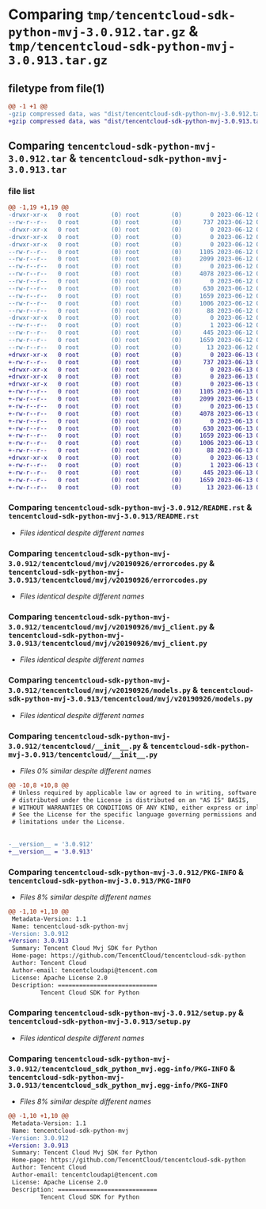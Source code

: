 # Comparing `tmp/tencentcloud-sdk-python-mvj-3.0.912.tar.gz` & `tmp/tencentcloud-sdk-python-mvj-3.0.913.tar.gz`

## filetype from file(1)

```diff
@@ -1 +1 @@
-gzip compressed data, was "dist/tencentcloud-sdk-python-mvj-3.0.912.tar", last modified: Mon Jun 12 03:08:26 2023, max compression
+gzip compressed data, was "dist/tencentcloud-sdk-python-mvj-3.0.913.tar", last modified: Tue Jun 13 02:15:49 2023, max compression
```

## Comparing `tencentcloud-sdk-python-mvj-3.0.912.tar` & `tencentcloud-sdk-python-mvj-3.0.913.tar`

### file list

```diff
@@ -1,19 +1,19 @@
-drwxr-xr-x   0 root         (0) root         (0)        0 2023-06-12 03:08:26.000000 tencentcloud-sdk-python-mvj-3.0.912/
--rw-r--r--   0 root         (0) root         (0)      737 2023-06-12 03:08:26.000000 tencentcloud-sdk-python-mvj-3.0.912/README.rst
-drwxr-xr-x   0 root         (0) root         (0)        0 2023-06-12 03:08:26.000000 tencentcloud-sdk-python-mvj-3.0.912/tencentcloud/
-drwxr-xr-x   0 root         (0) root         (0)        0 2023-06-12 03:08:26.000000 tencentcloud-sdk-python-mvj-3.0.912/tencentcloud/mvj/
-drwxr-xr-x   0 root         (0) root         (0)        0 2023-06-12 03:08:26.000000 tencentcloud-sdk-python-mvj-3.0.912/tencentcloud/mvj/v20190926/
--rw-r--r--   0 root         (0) root         (0)     1105 2023-06-12 03:08:26.000000 tencentcloud-sdk-python-mvj-3.0.912/tencentcloud/mvj/v20190926/errorcodes.py
--rw-r--r--   0 root         (0) root         (0)     2099 2023-06-12 03:08:26.000000 tencentcloud-sdk-python-mvj-3.0.912/tencentcloud/mvj/v20190926/mvj_client.py
--rw-r--r--   0 root         (0) root         (0)        0 2023-06-12 03:08:26.000000 tencentcloud-sdk-python-mvj-3.0.912/tencentcloud/mvj/v20190926/__init__.py
--rw-r--r--   0 root         (0) root         (0)     4078 2023-06-12 03:08:26.000000 tencentcloud-sdk-python-mvj-3.0.912/tencentcloud/mvj/v20190926/models.py
--rw-r--r--   0 root         (0) root         (0)        0 2023-06-12 03:08:26.000000 tencentcloud-sdk-python-mvj-3.0.912/tencentcloud/mvj/__init__.py
--rw-r--r--   0 root         (0) root         (0)      630 2023-06-12 03:08:26.000000 tencentcloud-sdk-python-mvj-3.0.912/tencentcloud/__init__.py
--rw-r--r--   0 root         (0) root         (0)     1659 2023-06-12 03:08:26.000000 tencentcloud-sdk-python-mvj-3.0.912/PKG-INFO
--rw-r--r--   0 root         (0) root         (0)     1006 2023-06-12 03:08:26.000000 tencentcloud-sdk-python-mvj-3.0.912/setup.py
--rw-r--r--   0 root         (0) root         (0)       88 2023-06-12 03:08:26.000000 tencentcloud-sdk-python-mvj-3.0.912/setup.cfg
-drwxr-xr-x   0 root         (0) root         (0)        0 2023-06-12 03:08:26.000000 tencentcloud-sdk-python-mvj-3.0.912/tencentcloud_sdk_python_mvj.egg-info/
--rw-r--r--   0 root         (0) root         (0)        1 2023-06-12 03:08:26.000000 tencentcloud-sdk-python-mvj-3.0.912/tencentcloud_sdk_python_mvj.egg-info/dependency_links.txt
--rw-r--r--   0 root         (0) root         (0)      445 2023-06-12 03:08:26.000000 tencentcloud-sdk-python-mvj-3.0.912/tencentcloud_sdk_python_mvj.egg-info/SOURCES.txt
--rw-r--r--   0 root         (0) root         (0)     1659 2023-06-12 03:08:26.000000 tencentcloud-sdk-python-mvj-3.0.912/tencentcloud_sdk_python_mvj.egg-info/PKG-INFO
--rw-r--r--   0 root         (0) root         (0)       13 2023-06-12 03:08:26.000000 tencentcloud-sdk-python-mvj-3.0.912/tencentcloud_sdk_python_mvj.egg-info/top_level.txt
+drwxr-xr-x   0 root         (0) root         (0)        0 2023-06-13 02:15:49.000000 tencentcloud-sdk-python-mvj-3.0.913/
+-rw-r--r--   0 root         (0) root         (0)      737 2023-06-13 02:15:49.000000 tencentcloud-sdk-python-mvj-3.0.913/README.rst
+drwxr-xr-x   0 root         (0) root         (0)        0 2023-06-13 02:15:49.000000 tencentcloud-sdk-python-mvj-3.0.913/tencentcloud/
+drwxr-xr-x   0 root         (0) root         (0)        0 2023-06-13 02:15:49.000000 tencentcloud-sdk-python-mvj-3.0.913/tencentcloud/mvj/
+drwxr-xr-x   0 root         (0) root         (0)        0 2023-06-13 02:15:49.000000 tencentcloud-sdk-python-mvj-3.0.913/tencentcloud/mvj/v20190926/
+-rw-r--r--   0 root         (0) root         (0)     1105 2023-06-13 02:15:49.000000 tencentcloud-sdk-python-mvj-3.0.913/tencentcloud/mvj/v20190926/errorcodes.py
+-rw-r--r--   0 root         (0) root         (0)     2099 2023-06-13 02:15:49.000000 tencentcloud-sdk-python-mvj-3.0.913/tencentcloud/mvj/v20190926/mvj_client.py
+-rw-r--r--   0 root         (0) root         (0)        0 2023-06-13 02:15:49.000000 tencentcloud-sdk-python-mvj-3.0.913/tencentcloud/mvj/v20190926/__init__.py
+-rw-r--r--   0 root         (0) root         (0)     4078 2023-06-13 02:15:49.000000 tencentcloud-sdk-python-mvj-3.0.913/tencentcloud/mvj/v20190926/models.py
+-rw-r--r--   0 root         (0) root         (0)        0 2023-06-13 02:15:49.000000 tencentcloud-sdk-python-mvj-3.0.913/tencentcloud/mvj/__init__.py
+-rw-r--r--   0 root         (0) root         (0)      630 2023-06-13 02:15:49.000000 tencentcloud-sdk-python-mvj-3.0.913/tencentcloud/__init__.py
+-rw-r--r--   0 root         (0) root         (0)     1659 2023-06-13 02:15:49.000000 tencentcloud-sdk-python-mvj-3.0.913/PKG-INFO
+-rw-r--r--   0 root         (0) root         (0)     1006 2023-06-13 02:15:49.000000 tencentcloud-sdk-python-mvj-3.0.913/setup.py
+-rw-r--r--   0 root         (0) root         (0)       88 2023-06-13 02:15:49.000000 tencentcloud-sdk-python-mvj-3.0.913/setup.cfg
+drwxr-xr-x   0 root         (0) root         (0)        0 2023-06-13 02:15:49.000000 tencentcloud-sdk-python-mvj-3.0.913/tencentcloud_sdk_python_mvj.egg-info/
+-rw-r--r--   0 root         (0) root         (0)        1 2023-06-13 02:15:49.000000 tencentcloud-sdk-python-mvj-3.0.913/tencentcloud_sdk_python_mvj.egg-info/dependency_links.txt
+-rw-r--r--   0 root         (0) root         (0)      445 2023-06-13 02:15:49.000000 tencentcloud-sdk-python-mvj-3.0.913/tencentcloud_sdk_python_mvj.egg-info/SOURCES.txt
+-rw-r--r--   0 root         (0) root         (0)     1659 2023-06-13 02:15:49.000000 tencentcloud-sdk-python-mvj-3.0.913/tencentcloud_sdk_python_mvj.egg-info/PKG-INFO
+-rw-r--r--   0 root         (0) root         (0)       13 2023-06-13 02:15:49.000000 tencentcloud-sdk-python-mvj-3.0.913/tencentcloud_sdk_python_mvj.egg-info/top_level.txt
```

### Comparing `tencentcloud-sdk-python-mvj-3.0.912/README.rst` & `tencentcloud-sdk-python-mvj-3.0.913/README.rst`

 * *Files identical despite different names*

### Comparing `tencentcloud-sdk-python-mvj-3.0.912/tencentcloud/mvj/v20190926/errorcodes.py` & `tencentcloud-sdk-python-mvj-3.0.913/tencentcloud/mvj/v20190926/errorcodes.py`

 * *Files identical despite different names*

### Comparing `tencentcloud-sdk-python-mvj-3.0.912/tencentcloud/mvj/v20190926/mvj_client.py` & `tencentcloud-sdk-python-mvj-3.0.913/tencentcloud/mvj/v20190926/mvj_client.py`

 * *Files identical despite different names*

### Comparing `tencentcloud-sdk-python-mvj-3.0.912/tencentcloud/mvj/v20190926/models.py` & `tencentcloud-sdk-python-mvj-3.0.913/tencentcloud/mvj/v20190926/models.py`

 * *Files identical despite different names*

### Comparing `tencentcloud-sdk-python-mvj-3.0.912/tencentcloud/__init__.py` & `tencentcloud-sdk-python-mvj-3.0.913/tencentcloud/__init__.py`

 * *Files 0% similar despite different names*

```diff
@@ -10,8 +10,8 @@
 # Unless required by applicable law or agreed to in writing, software
 # distributed under the License is distributed on an "AS IS" BASIS,
 # WITHOUT WARRANTIES OR CONDITIONS OF ANY KIND, either express or implied.
 # See the License for the specific language governing permissions and
 # limitations under the License.
 
 
-__version__ = '3.0.912'
+__version__ = '3.0.913'
```

### Comparing `tencentcloud-sdk-python-mvj-3.0.912/PKG-INFO` & `tencentcloud-sdk-python-mvj-3.0.913/PKG-INFO`

 * *Files 8% similar despite different names*

```diff
@@ -1,10 +1,10 @@
 Metadata-Version: 1.1
 Name: tencentcloud-sdk-python-mvj
-Version: 3.0.912
+Version: 3.0.913
 Summary: Tencent Cloud Mvj SDK for Python
 Home-page: https://github.com/TencentCloud/tencentcloud-sdk-python
 Author: Tencent Cloud
 Author-email: tencentcloudapi@tencent.com
 License: Apache License 2.0
 Description: ============================
         Tencent Cloud SDK for Python
```

### Comparing `tencentcloud-sdk-python-mvj-3.0.912/setup.py` & `tencentcloud-sdk-python-mvj-3.0.913/setup.py`

 * *Files identical despite different names*

### Comparing `tencentcloud-sdk-python-mvj-3.0.912/tencentcloud_sdk_python_mvj.egg-info/PKG-INFO` & `tencentcloud-sdk-python-mvj-3.0.913/tencentcloud_sdk_python_mvj.egg-info/PKG-INFO`

 * *Files 8% similar despite different names*

```diff
@@ -1,10 +1,10 @@
 Metadata-Version: 1.1
 Name: tencentcloud-sdk-python-mvj
-Version: 3.0.912
+Version: 3.0.913
 Summary: Tencent Cloud Mvj SDK for Python
 Home-page: https://github.com/TencentCloud/tencentcloud-sdk-python
 Author: Tencent Cloud
 Author-email: tencentcloudapi@tencent.com
 License: Apache License 2.0
 Description: ============================
         Tencent Cloud SDK for Python
```

